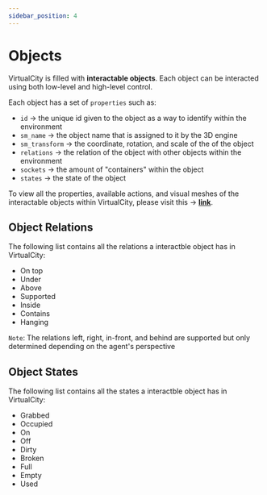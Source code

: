 ```yaml
---
sidebar_position: 4
---
```


# Objects

VirtualCity is filled with **interactable objects**. Each object can be interacted using both low-level and high-level control.

Each object has a set of `properties` such as:
- `id` → the unique id given to the object as a way to identify within the environment 
- `sm_name` → the object name that is assigned to it by the 3D engine
- `sm_transform` → the coordinate, rotation, and scale of the of the object
- `relations` → the relation of the object with other objects within the environment
- `sockets` → the amount of "containers" within the object
- `states` → the state of the object

To view all the properties, available actions, and visual meshes of the interactable objects within VirtualCity, please visit this → **[link](http://visiongpu24.csail.mit.edu:5000/home)**.


## Object Relations
The following list contains all the relations a interactble object has in VirtualCity:

- On top
- Under
- Above
- Supported
- Inside
- Contains
- Hanging

`Note`: The relations left, right, in-front, and behind are supported but only determined depending on the agent's perspective


## Object States
The following list contains all the states a interactble object has in VirtualCity:

- Grabbed
- Occupied
- On
- Off
- Dirty
- Broken
- Full
- Empty
- Used
